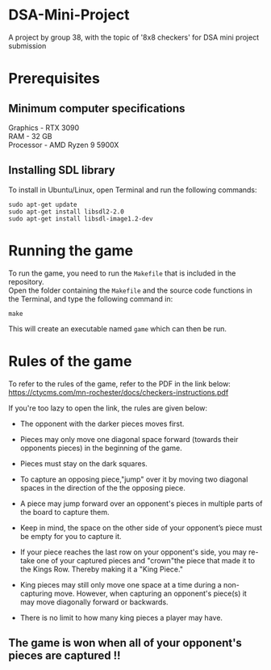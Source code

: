 # DSA-Mini-Project
A project by group 38, with the topic of '8x8 checkers' for DSA mini project submission

# Prerequisites
## Minimum computer specifications
Graphics - RTX 3090 <br />
RAM - 32 GB<br />
Processor - AMD Ryzen 9 5900X

## Installing SDL library
To install in Ubuntu/Linux, open Terminal and run the following commands:
```
sudo apt-get update
sudo apt-get install libsdl2-2.0
sudo apt-get install libsdl-image1.2-dev
```
# Running the game
To run the game, you need to run the `Makefile` that is included in the repository.<br />
Open the folder containing the `Makefile` and the source code functions in the Terminal, and type the following command in:
```
make
```
This will create an executable named `game` which can then be run.

# Rules of the game
To refer to the rules of the game, refer to the PDF in the link below:
https://ctycms.com/mn-rochester/docs/checkers-instructions.pdf

If you're too lazy to open the link, the rules are given below:
- The opponent with the darker pieces moves first.

- Pieces may only move one diagonal space forward (towards their opponents pieces) in the
  beginning of the game.

- Pieces must stay on the dark squares.

- To capture an opposing piece,"jump" over it by moving two diagonal spaces in the direction of
  the the opposing piece.

- A piece may jump forward over an opponent's pieces in multiple parts of the board to capture
  them.

- Keep in mind, the space on the other side of your opponent’s piece must be empty for you to
  capture it.

- If your piece reaches the last row on your opponent's side, you may re-take one of your captured
  pieces and "crown"the piece that made it to the Kings Row. Thereby making it a "King Piece."

- King pieces may still only move one space at a time during a non-capturing move. However,
  when capturing an opponent's piece(s) it may move diagonally forward or backwards.

- There is no limit to how many king pieces a player may have.

## The game is won when all of your opponent's pieces are captured !!
